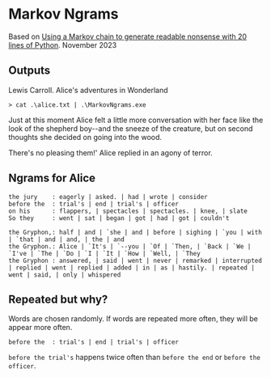 # Markov Ngrams

Based on [Using a Markov chain to generate readable nonsense with 20 lines of Python](https://benhoyt.com/writings/markov-chain/). November 2023

## Outputs

Lewis Carroll. Alice's adventures in Wonderland

```shell
> cat .\alice.txt | .\MarkovNgrams.exe
```
Just at this moment Alice felt a little more conversation with her face like the look of the shepherd boy--and the sneeze of the creature, but on second thoughts she decided on going into the wood.

There's no pleasing them!'   Alice replied in an agony of terror.

## Ngrams for Alice

```text
the jury    : eagerly | asked. | had | wrote | consider
before the  : trial's | end | trial's | officer
on his      : flappers, | spectacles | spectacles. | knee, | slate
So they     : went | sat | began | got | had | got | couldn't

the Gryphon,: half | and | `she | and | before | sighing | `you | with | `that | and | and, | the | and
the Gryphon.: Alice | `It's | `--you | `Of | `Then, | `Back | `We | `I've | `The | `Do | `I | `It | `How | `Well, | `They
the Gryphon : answered, | said | went | never | remarked | interrupted | replied | went | replied | added | in | as | hastily. | repeated | went | said, | only | whispered
```

## Repeated but why?

Words are chosen randomly. If words are repeated more often, they will be appear more often.

```text
before the  : trial's | end | trial's | officer
```

`before the trial's` happens twice often than `before the end` or `before the officer`.
